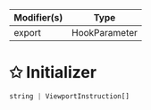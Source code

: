 | Modifier(s)                            | Type                     |
|----------------------------------------|--------------------------|
| export | HookParameter |

# &#10025; Initializer

```ts
string | ViewportInstruction[]
```